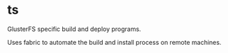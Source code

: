 ts
==

GlusterFS specific build and deploy programs.

Uses fabric to automate the build and install process on remote machines.
